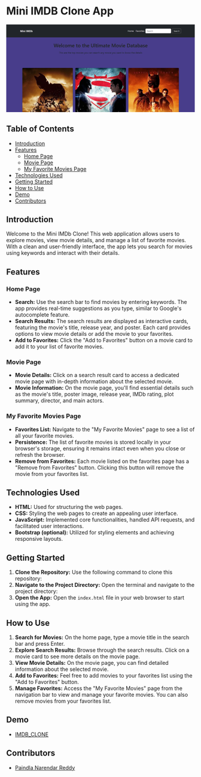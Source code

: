 # Mini IMDB Clone App

![App Screenshot](appscreenshot.png)

## Table of Contents

- [Introduction](#introduction)
- [Features](#features)
  - [Home Page](#home-page)
  - [Movie Page](#movie-page)
  - [My Favorite Movies Page](#my-favorite-movies-page)
- [Technologies Used](#technologies-used)
- [Getting Started](#getting-started)
- [How to Use](#how-to-use)
- [Demo](#Demo)
- [Contributors](#contributors)


## Introduction

Welcome to the Mini IMDb Clone! This web application allows users to explore movies, view movie details, and manage a list of favorite movies. With a clean and user-friendly interface, the app lets you search for movies using keywords and interact with their details.

## Features

### Home Page

- **Search:** Use the search bar to find movies by entering keywords. The app provides real-time suggestions as you type, similar to Google's autocomplete feature.
- **Search Results:** The search results are displayed as interactive cards, featuring the movie's title, release year, and poster. Each card provides options to view movie details or add the movie to your favorites.
- **Add to Favorites:** Click the "Add to Favorites" button on a movie card to add it to your list of favorite movies.

### Movie Page

- **Movie Details:** Click on a search result card to access a dedicated movie page with in-depth information about the selected movie.
- **Movie Information:** On the movie page, you'll find essential details such as the movie's title, poster image, release year, IMDb rating, plot summary, director, and main actors.

### My Favorite Movies Page

- **Favorites List:** Navigate to the "My Favorite Movies" page to see a list of all your favorite movies.
- **Persistence:** The list of favorite movies is stored locally in your browser's storage, ensuring it remains intact even when you close or refresh the browser.
- **Remove from Favorites:** Each movie listed on the favorites page has a "Remove from Favorites" button. Clicking this button will remove the movie from your favorites list.

## Technologies Used

- **HTML:** Used for structuring the web pages.
- **CSS:** Styling the web pages to create an appealing user interface.
- **JavaScript:** Implemented core functionalities, handled API requests, and facilitated user interactions.
- **Bootstrap (optional):** Utilized for styling elements and achieving responsive layouts.

## Getting Started

1. **Clone the Repository:** Use the following command to clone this repository:
2. **Navigate to the Project Directory:** Open the terminal and navigate to the project directory:
3. **Open the App:** Open the `index.html` file in your web browser to start using the app.

## How to Use

1. **Search for Movies:** On the home page, type a movie title in the search bar and press Enter.
2. **Explore Search Results:** Browse through the search results. Click on a movie card to see more details on the movie page.
3. **View Movie Details:** On the movie page, you can find detailed information about the selected movie.
4. **Add to Favorites:** Feel free to add movies to your favorites list using the "Add to Favorites" button.
5. **Manage Favorites:** Access the "My Favorite Movies" page from the navigation bar to view and manage your favorite movies. You can also remove movies from your favorites list.

## Demo

- [IMDB_CLONE](https://narendar14082000.github.io/IMDBCLONE/index.html)

## Contributors

- [Paindla Narendar Reddy](https://github.com/akashpadampalle/imdb-clone/tree/main)


